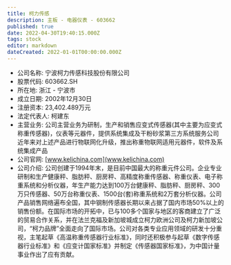 ```yaml
---
title: 柯力传感
description: 主板 - 电器仪表 - 603662
published: true
date: 2022-04-30T19:40:15.000Z
tags: stock
editor: markdown
dateCreated: 2022-01-01T00:00:00.000Z
---
```


- 公司名称: 宁波柯力传感科技股份有限公司
- 股票代码: 603662.SH
- 所在地: 浙江 - 宁波市
- 成立日期: 2002年12月30日
- 注册资本: 23,402.489万元
- 法定代表人: 柯建东
- 主营业务: 公司主营业务为研制，生产和销售应变式传感器(其中主要为应变式称重传感器)，仪表等元器件，提供系统集成及干粉砂浆第三方系统服务公司近年来对上述产品进行物联网化升级，推出称重物联网适用元器件，软件及系统集成产品
- 公司官网: [www.kelichina.com](www.kelichina.com)
- 公司介绍: 公司创建于1994年末，是目前中国最大的称重元件公司。企业专业研制和生产健康秤、脂肪秤、厨房秤、高精度称重传感器、称重仪表、电子称重系统和分析仪器，年生产能力达到100万台健康秤、脂肪秤、厨房秤、300万只传感器、50万台称重仪表、1500台(套)称重系统和2万套分析仪器。公司产品销售网络遍布全国，其中钢制传感器长期以来占据了国内市场50%以上的销售份额。在国际市场的开拓中，已与100多个国家与地区的客商建立了广泛的贸易合作关系，并在法兰克福及新加坡城成立柯力欧洲公司及柯力新加坡公司，“柯力品牌”全面走向了国际市场。公司对各类专业应用领域的研发十分重视，主笔起草《高温称重传感器行业标准》，同时还积极参与起草《数字传感器行业标准》和《应变计国家标准》并制定《传感器国家标准》，为中国计量事业作出了应有贡献。


